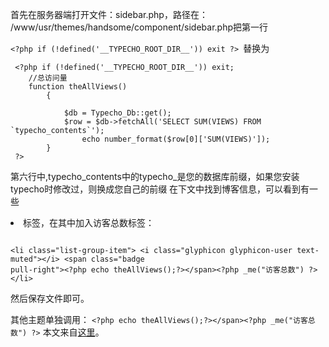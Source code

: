 首先在服务器端打开文件：sidebar.php，路径在： /www/usr/themes/handsome/component/sidebar.php把第一行

`<?php if (!defined('__TYPECHO_ROOT_DIR__')) exit ?> `替换为

```
 <?php if (!defined('__TYPECHO_ROOT_DIR__')) exit;
    //总访问量
    function theAllViews()
        {
    
            $db = Typecho_Db::get();
            $row = $db->fetchAll('SELECT SUM(VIEWS) FROM `typecho_contents`');
                echo number_format($row[0]['SUM(VIEWS)']);
        }
 ?>
```
第六行中,typecho_contents中的typecho_是您的数据库前缀，如果您安装typecho时修改过，则换成您自己的前缀
在下文中找到博客信息，可以看到有一些<li>标签，在其中加入访客总数标签：
```

<li class="list-group-item"> <i class="glyphicon glyphicon-user text-muted"></i> <span class="badge
pull-right"><?php echo theAllViews();?></span><?php _me("访客总数") ?></li>
```

然后保存文件即可。

其他主题单独调用：
`<?php echo theAllViews();?></span><?php _me("访客总数") ?>`
本文来自[这里](https://www.cxyzjd.com/article/fengyuesong/107434124)。

<!-- ##{"timestamp":1634962235}## -->